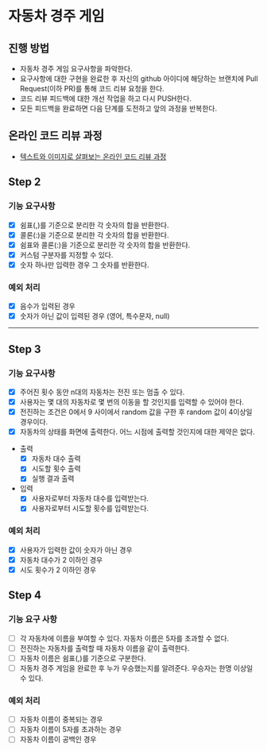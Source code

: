 # 자동차 경주 게임
## 진행 방법
* 자동차 경주 게임 요구사항을 파악한다.
* 요구사항에 대한 구현을 완료한 후 자신의 github 아이디에 해당하는 브랜치에 Pull Request(이하 PR)를 통해 코드 리뷰 요청을 한다.
* 코드 리뷰 피드백에 대한 개선 작업을 하고 다시 PUSH한다.
* 모든 피드백을 완료하면 다음 단계를 도전하고 앞의 과정을 반복한다.

## 온라인 코드 리뷰 과정
* [텍스트와 이미지로 살펴보는 온라인 코드 리뷰 과정](https://github.com/next-step/nextstep-docs/tree/master/codereview)

## Step 2
### 기능 요구사항
- [x] 쉼표(,)를 기준으로 분리한 각 숫자의 합을 반환한다.
- [x] 콜론(:)을 기준으로 분리한 각 숫자의 합을 반환한다. 
- [x] 쉼표와 콜론(:)을 기준으로 분리한 각 숫자의 합을 반환한다. 
- [x] 커스텀 구분자를 지정할 수 있다.
- [x] 숫자 하나만 입력한 경우 그 숫자를 반환한다. 

### 예외 처리 
- [x] 음수가 입력된 경우
- [x] 숫자가 아닌 값이 입력된 경우 (영어, 특수문자, null)

---
## Step 3
### 기능 요구사항
- [x] 주어진 횟수 동안 n대의 자동차는 전진 또는 멈출 수 있다.
- [x] 사용자는 몇 대의 자동차로 몇 번의 이동을 할 것인지를 입력할 수 있어야 한다.
- [x] 전진하는 조건은 0에서 9 사이에서 random 값을 구한 후 random 값이 4이상일 경우이다.
- [x] 자동차의 상태를 화면에 출력한다. 어느 시점에 출력할 것인지에 대한 제약은 없다.

- 출력 
  - [x] 자동차 대수 출력
  - [x] 시도할 횟수 출력
  - [x] 실행 결과 출력

- 입력
  - [x] 사용자로부터 자동차 대수를 입력받는다.
  - [x] 사용자로부터 시도할 횟수를 입력받는다.

### 예외 처리 
- [x] 사용자가 입력한 값이 숫자가 아닌 경우
- [x] 자동차 대수가 2 이하인 경우
- [x] 시도 횟수가 2 이하인 경우 

## Step 4
### 기능 요구 사항 
-[ ] 각 자동차에 이름을 부여할 수 있다. 자동차 이름은 5자를 초과할 수 없다.
-[ ] 전진하는 자동차를 출력할 때 자동차 이름을 같이 출력한다.
-[ ] 자동차 이름은 쉼표(,)를 기준으로 구분한다.
-[ ] 자동차 경주 게임을 완료한 후 누가 우승했는지를 알려준다. 우승자는 한명 이상일 수 있다.

### 예외 처리 
-[ ] 자동차 이름이 중복되는 경우
-[ ] 자동차 이름이 5자를 초과하는 경우
-[ ] 자동차 이름이 공백인 경우